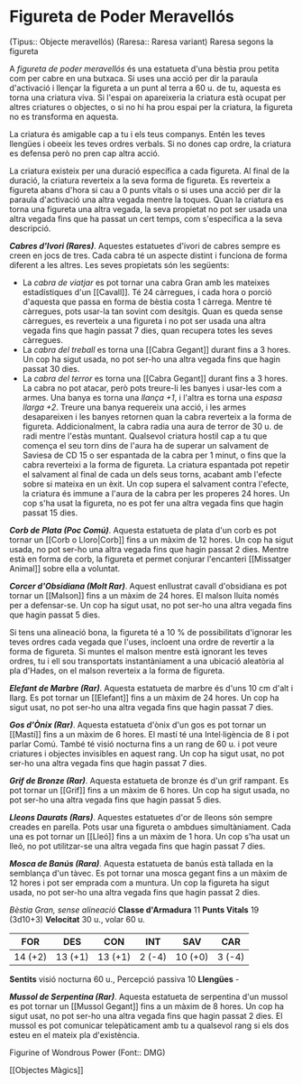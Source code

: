 # Figureta de Poder Meravellós

(Tipus:: Objecte meravellós) (Raresa:: Raresa variant)
Raresa segons la figureta

A *figureta de poder meravellós* és una estatueta d'una bèstia prou petita com per cabre en una butxaca. Si uses una acció per dir la paraula d'activació i llençar la figureta a un punt al terra a 60 u. de tu, aquesta es torna una criatura viva. Si l'espai on apareixeria la criatura està ocupat per altres criatures o objectes, o si no hi ha prou espai per la criatura, la figureta no es transforma en aquesta.

La criatura és amigable cap a tu i els teus companys. Entén les teves llengües i obeeix les teves ordres verbals. Si no dones cap ordre, la criatura es defensa però no pren cap altra acció.

La criatura existeix per una duració específica a cada figureta. Al final de la duració, la criatura reverteix a la seva forma de figureta. Es reverteix a figureta abans d'hora si cau a 0 punts vitals o si uses una acció per dir la paraula d'activació una altra vegada mentre la toques. Quan la criatura es torna una figureta una altra vegada, la seva propietat no pot ser usada una altra vegada fins que ha passat un cert temps, com s'especifica a la seva descripció.

***Cabres d'Ivori (Rares)***. Aquestes estatuetes d'ivori de cabres sempre es creen en jocs de tres. Cada cabra té un aspecte distint i funciona de forma diferent a les altres. Les seves propietats són les següents:

- La *cabra de viatjar* es pot tornar una cabra Gran amb les mateixes estadístiques d'un [[Cavall]]. Té 24 càrregues, i cada hora o porció d'aquesta que passa en forma de bèstia costa 1 càrrega. Mentre té càrregues, pots usar-la tan sovint com desitgis. Quan es queda sense càrregues, es reverteix a una figureta i no pot ser usada una altra vegada fins que hagin passat 7 dies, quan recupera totes les seves càrregues.
- La *cabra del treball* es torna una [[Cabra Gegant]] durant fins a 3 hores. Un cop ha sigut usada, no pot ser-ho una altra vegada fins que hagin passat 30 dies.
- La *cabra del terror* es torna una [[Cabra Gegant]] durant fins a 3 hores. La cabra no pot atacar, però pots treure-li les banyes i usar-les com a armes. Una banya es torna una *llança +1*, i l'altra es torna una *espasa llarga +2*. Treure una banya requereix una acció, i les armes desapareixen i les banyes retornen quan la cabra reverteix a la forma de figureta. Addicionalment, la cabra radia una aura de terror de 30 u. de radi mentre l'estàs muntant. Qualsevol criatura hostil cap a tu que comença el seu torn dins de l'aura ha de superar un salvament de Saviesa de CD 15 o ser espantada de la cabra per 1 minut, o fins que la cabra reverteixi a la forma de figureta. La criatura espantada pot repetir el salvament al final de cada un dels seus torns, acabant amb l'efecte sobre si mateixa en un èxit. Un cop supera el salvament contra l'efecte, la criatura és immune a l'aura de la cabra per les properes 24 hores. Un cop s'ha usat la figureta, no es pot fer una altra vegada fins que hagin passat 15 dies.

***Corb de Plata (Poc Comú)***. Aquesta estatueta de plata d'un corb es pot tornar un [[Corb o Lloro|Corb]] fins a un màxim de 12 hores. Un cop ha sigut usada, no pot ser-ho una altra vegada fins que hagin passat 2 dies. Mentre està en forma de corb, la figureta et permet conjurar l'encanteri [[Missatger Animal]] sobre ella a voluntat.

***Corcer d'Obsidiana (Molt Rar)***. Aquest enllustrat cavall d'obsidiana es pot tornar un [[Malson]] fins a un màxim de 24 hores. El malson lluita només per a defensar-se. Un cop ha sigut usat, no pot ser-ho una altra vegada fins que hagin passat 5 dies.

Si tens una alineació bona, la figureta té a 10 % de possibilitats d'ignorar les teves ordres cada vegada que l'uses, incloent una ordre de revertir a la forma de figureta. Si muntes el malson mentre està ignorant les teves ordres, tu i ell sou transportats instantàniament a una ubicació aleatòria al pla d'Hades, on el malson reverteix a la forma de figureta.

***Elefant de Marbre (Rar)***. Aquesta estatueta de marbre és d'uns 10 cm d'alt i llarg. Es pot tornar un [[Elefant]] fins a un màxim de 24 hores. Un cop ha sigut usat, no pot ser-ho una altra vegada fins que hagin passat 7 dies.

***Gos d'Ònix (Rar)***. Aquesta estatueta d'ònix d'un gos es pot tornar un [[Mastí]] fins a un màxim de 6 hores. El mastí té una Intel·ligència de 8 i pot parlar Comú. També té visió nocturna fins a un rang de 60 u. i pot veure criatures i objectes invisibles en aquest rang. Un cop ha sigut usat, no pot ser-ho una altra vegada fins que hagin passat 7 dies.

***Grif de Bronze (Rar)***. Aquesta estatueta de bronze és d'un grif rampant. Es pot tornar un [[Grif]] fins a un màxim de 6 hores. Un cop ha sigut usada, no pot ser-ho una altra vegada fins que hagin passat 5 dies.

***Lleons Daurats (Rars)***. Aquestes estatuetes d'or de lleons són sempre creades en parella. Pots usar una figureta o ambdues simultàniament. Cada una es pot tornar un [[Lleó]] fins a un màxim de 1 hora. Un cop s'ha usat un lleó, no pot utilitzar-se una altra vegada fins que hagin passat 7 dies.

***Mosca de Banús (Rara)***. Aquesta estatueta de banús està tallada en la semblança d'un tàvec. Es pot tornar una mosca gegant fins a un màxim de 12 hores i pot ser emprada com a muntura. Un cop la figureta ha sigut usada, no pot ser-ho una altra vegada fins que hagin passat 2 dies.

*Bèstia Gran, sense alineació*
**Classe d'Armadura** 11
**Punts Vitals** 19 (3d10+3)
**Velocitat** 30 u., volar 60 u.

| FOR     | DES     | CON     | INT    | SAV     | CAR    |
|---------|---------|---------|--------|---------|--------|
| 14 (+2) | 13 (+1) | 13 (+1) | 2 (-4) | 10 (+0) | 3 (-4) |

**Sentits** visió nocturna 60 u., Percepció passiva 10
**Llengües** -

***Mussol de Serpentina (Rar)***. Aquesta estatueta de serpentina d'un mussol es pot tornar un [[Mussol Gegant]] fins a un màxim de 8 hores. Un cop ha sigut usat, no pot ser-ho una altra vegada fins que hagin passat 2 dies. El mussol es pot comunicar telepàticament amb tu a qualsevol rang si els dos esteu en el mateix pla d'existència.

Figurine of Wondrous Power (Font:: DMG)

[[Objectes Màgics]]